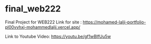 # final_web222
Final Project for WEB222
Link for site : https://mohamed-lalji-portfolio-pl00vvhxj-mohammedlalji.vercel.app/

Link to Youtube Video: https://youtu.be/gf1wBIfUu5w
